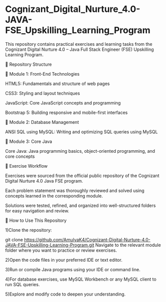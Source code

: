 # Cognizant_Digital_Nurture_4.0-JAVA-FSE_Upskilling_Learning_Program

This repository contains practical exercises and learning tasks from the Cognizant Digital Nurture 4.0 – Java Full Stack Engineer (FSE) Upskilling Learning Program.

📁 Repository Structure

🔹 Module 1: Front-End Technologies

HTML5: Fundamentals and structure of web pages

CSS3: Styling and layout techniques

JavaScript: Core JavaScript concepts and programming

Bootstrap 5: Building responsive and mobile-first interfaces

🔹 Module 2: Database Management

ANSI SQL using MySQL: Writing and optimizing SQL queries using MySQL

🔹 Module 3: Core Java

Core Java: Java programming basics, object-oriented programming, and core concepts

📝 Exercise Workflow

Exercises were sourced from the official public repository of the Cognizant Digital Nurture 4.0 Java FSE program.

Each problem statement was thoroughly reviewed and solved using concepts learned in the corresponding module.

Solutions were tested, refined, and organized into well-structured folders for easy navigation and review.

🚀 How to Use This Repository

1)Clone the repository:

git clone https://github.com/AmulyaK4/Cognizant-Digital-Nurture-4.0-JAVA-FSE-Upskilling-Learning-Program.git
Navigate to the relevant module folder where you want to practice or review exercises.

2)Open the code files in your preferred IDE or text editor.

3)Run or compile Java programs using your IDE or command line.

4)For database exercises, use MySQL Workbench or any MySQL client to run SQL queries.

5)Explore and modify code to deepen your understanding.

